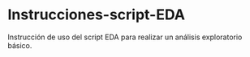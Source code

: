 # Instrucciones-script-EDA
Instrucción de uso del script EDA para realizar un análisis exploratorio básico.
